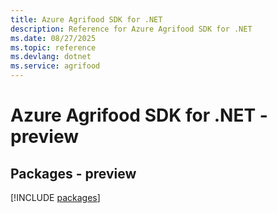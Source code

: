 ```yaml
---
title: Azure Agrifood SDK for .NET
description: Reference for Azure Agrifood SDK for .NET
ms.date: 08/27/2025
ms.topic: reference
ms.devlang: dotnet
ms.service: agrifood
---
```

# Azure Agrifood SDK for .NET - preview
## Packages - preview
[!INCLUDE [packages](agrifood-index.md)]